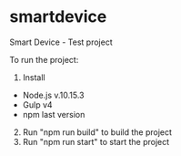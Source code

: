 # smartdevice
Smart Device - Test project

To run the project:
1. Install
- Node.js v.10.15.3
- Gulp v4
- npm last version
2. Run "npm run build" to build the project
3. Run "npm run start" to start the project
